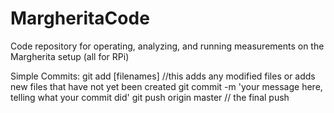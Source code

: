 MargheritaCode
==============

Code repository for operating, analyzing, and running measurements on the Margherita setup (all for RPi)


Simple Commits:
git add [filenames]    //this adds any modified files or adds new files that have not yet been created
git commit -m 'your message here, telling what your commit did'
git push origin master   // the final push